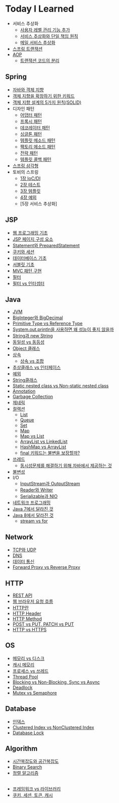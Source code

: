 # Today I Learned

* 서비스 추상화
  * [사용자 레벨 관리 기능 추가](https://github.com/dilmah0203/TIL/blob/main/Spring/%EC%82%AC%EC%9A%A9%EC%9E%90%20%EB%A0%88%EB%B2%A8%20%EA%B4%80%EB%A6%AC%20%EA%B8%B0%EB%8A%A5%20%EC%B6%94%EA%B0%80.md)
  * [서비스 추상화와 단일 책임 원칙](https://github.com/dilmah0203/TIL/blob/main/Spring/%EC%84%9C%EB%B9%84%EC%8A%A4%20%EC%B6%94%EC%83%81%ED%99%94%EC%99%80%20%EB%8B%A8%EC%9D%BC%20%EC%B1%85%EC%9E%84%20%EC%9B%90%EC%B9%99.md)
  * [메일 서비스 추상화](https://github.com/dilmah0203/TIL/blob/main/Spring/%EB%A9%94%EC%9D%BC%20%EC%84%9C%EB%B9%84%EC%8A%A4%20%EC%B6%94%EC%83%81%ED%99%94.md)
* [스프링 트랜잭션](https://github.com/dilmah0203/TIL/blob/main/Spring/Spring%20Transaction.md)
* [AOP](https://github.com/dilmah0203/TIL/blob/main/Spring/AOP%EB%9E%80%3F.md)
  * [트랜잭션 코드의 분리](https://github.com/dilmah0203/TIL/blob/main/Spring/%ED%8A%B8%EB%9E%9C%EC%9E%AD%EC%85%98%20%EC%BD%94%EB%93%9C%EC%9D%98%20%EB%B6%84%EB%A6%AC.md?plain=1)

## Spring
* [자바와 객체 지향](https://github.com/dilmah0203/TIL/blob/main/OOP/%EC%9E%90%EB%B0%94%EC%99%80%20%EA%B0%9D%EC%B2%B4%EC%A7%80%ED%96%A5.md)
* [객체 지향을 확장하기 위한 키워드](https://github.com/dilmah0203/TIL/blob/main/OOP/%EA%B0%9D%EC%B2%B4%20%EC%A7%80%ED%96%A5%EC%9D%84%20%ED%99%95%EC%9E%A5%ED%95%98%EA%B8%B0%20%EC%9C%84%ED%95%9C%20%ED%82%A4%EC%9B%8C%EB%93%9C.md)
* [객체 지향 설계의 5가지 원칙(SOLID)](https://github.com/dilmah0203/TIL/blob/main/OOP/%EA%B0%9D%EC%B2%B4%20%EC%A7%80%ED%96%A5%20%EC%84%A4%EA%B3%84%EC%9D%98%205%EA%B0%80%EC%A7%80%20%EC%9B%90%EC%B9%99(SOLID).md)
* 디자인 패턴
  * [어댑터 패턴](https://github.com/dilmah0203/TIL/blob/main/OOP/%EC%96%B4%EB%8C%91%ED%84%B0%20%ED%8C%A8%ED%84%B4.md)
  * [프록시 패턴](https://github.com/dilmah0203/TIL/blob/main/OOP/%ED%94%84%EB%A1%9D%EC%8B%9C%20%ED%8C%A8%ED%84%B4.md)
  * [데코레이터 패턴](https://github.com/dilmah0203/TIL/blob/main/OOP/%EB%8D%B0%EC%BD%94%EB%A0%88%EC%9D%B4%ED%84%B0%20%ED%8C%A8%ED%84%B4.md)
  * [싱글톤 패턴](https://github.com/dilmah0203/TIL/blob/main/OOP/%EC%8B%B1%EA%B8%80%ED%86%A4%20%ED%8C%A8%ED%84%B4.md)
  * [템플릿 메소드 패턴](https://github.com/dilmah0203/TIL/blob/main/OOP/%ED%85%9C%ED%94%8C%EB%A6%BF%20%EB%A9%94%EC%86%8C%EB%93%9C%20%ED%8C%A8%ED%84%B4.md)
  * [팩토리 메소드 패턴](https://github.com/dilmah0203/TIL/blob/main/OOP/%ED%8C%A9%ED%86%A0%EB%A6%AC%20%EB%A9%94%EC%86%8C%EB%93%9C%20%ED%8C%A8%ED%84%B4.md)
  * [전략 패턴](https://github.com/dilmah0203/TIL/blob/main/OOP/%EC%A0%84%EB%9E%B5%20%ED%8C%A8%ED%84%B4.md)
  * [템플릿 콜백 패턴](https://github.com/dilmah0203/TIL/blob/main/OOP/%ED%85%9C%ED%94%8C%EB%A6%BF%20%EC%BD%9C%EB%B0%B1%20%ED%8C%A8%ED%84%B4.md)
 * [스프링 삼각형](https://github.com/dilmah0203/TIL/blob/main/OOP/%EC%8A%A4%ED%94%84%EB%A7%81%20%EC%82%BC%EA%B0%81%ED%98%95.md)
 * 토비의 스프링
   * [1장 IoC/DI](https://github.com/dilmah0203/TIL/blob/main/Spring/DI%EC%99%80%20IoC.md)
   * [2장 테스트](https://github.com/dilmah0203/TIL/blob/main/Spring/%E1%84%90%E1%85%A6%E1%84%89%E1%85%B3%E1%84%90%E1%85%B3.md)
   * [3장 템플릿](https://github.com/dilmah0203/TIL/blob/main/Spring/%ED%85%9C%ED%94%8C%EB%A6%BF.md)
   * [4장 예외](https://github.com/dilmah0203/TIL/blob/main/Spring/%E1%84%8B%E1%85%A8%E1%84%8B%E1%85%AC.md)
   * [5장 서비스 추상화]


## JSP
* [웹 프로그래밍 기초](https://github.com/dilmah0203/TIL/blob/main/JSP/%EC%9B%B9%20%ED%94%84%EB%A1%9C%EA%B7%B8%EB%9E%98%EB%B0%8D%20%EA%B8%B0%EC%B4%88.md)
* [JSP 페이지 구성 요소](https://github.com/dilmah0203/TIL/blob/main/JSP/JSP%20%ED%8E%98%EC%9D%B4%EC%A7%80%20%EA%B5%AC%EC%84%B1%20%EC%9A%94%EC%86%8C.md)
* [Statement와 PreparedStatement](https://github.com/dilmah0203/TIL/blob/main/JSP/Statement%EC%99%80%20Prepared%20tatement.md)
* [쿠키와 세션](https://github.com/dilmah0203/TIL/blob/main/JSP/%EC%BF%A0%ED%82%A4%EC%99%80%20%EC%84%B8%EC%85%98.md)
* [데이터베이스 기초](https://github.com/dilmah0203/TIL/blob/main/JSP/%EB%8D%B0%EC%9D%B4%ED%84%B0%EB%B2%A0%EC%9D%B4%EC%8A%A4%20%EA%B8%B0%EC%B4%88.md)
* [서블릿 기초](https://github.com/dilmah0203/TIL/blob/main/JSP/%EC%84%9C%EB%B8%94%EB%A6%BF%EC%9D%B4%EB%9E%80.md)
* [MVC 패턴 구현](https://github.com/dilmah0203/TIL/blob/main/JSP/MVC%20%ED%8C%A8%ED%84%B4%20%EA%B5%AC%ED%98%84.md)
* [필터](https://github.com/dilmah0203/TIL/blob/main/JSP/%EC%84%9C%EB%B8%94%EB%A6%BF%20%ED%95%84%ED%84%B0.md)
* [필터 vs 인터셉터](https://github.com/dilmah0203/TIL/blob/main/JSP/%ED%95%84%ED%84%B0%20vs%20%EC%9D%B8%ED%84%B0%EC%85%89%ED%84%B0.md)


## Java
* [JVM](https://github.com/dilmah0203/TIL/blob/main/Java/JVM.md)
* [BigInteger와 BigDecimal](https://github.com/dilmah0203/TIL/blob/main/Java/BigInteger%EC%99%80%20BigDecimal.md)
* [Primitive Type vs Reference Type
](https://github.com/dilmah0203/TIL/blob/main/Java/Primitive%20Type%20vs%20Reference%20Type.md)
* [System.out.println을 사용하면 왜 성능이 좋지 않을까](https://github.com/dilmah0203/TIL/blob/main/Java/System.out.println%EC%9D%84%20%EC%82%AC%EC%9A%A9%ED%95%98%EB%A9%B4%20%EC%99%9C%20%EC%84%B1%EB%8A%A5%EC%9D%B4%20%EC%A2%8B%EC%A7%80%20%EC%95%8A%EC%9D%84%EA%B9%8C.md)
* [String과 new String](https://github.com/dilmah0203/TIL/blob/main/Java/String%EA%B3%BC%20new%20String.md)
* [동일성 vs 동등성](https://github.com/dilmah0203/TIL/blob/main/Java/%E1%84%83%E1%85%A9%E1%86%BC%E1%84%8B%E1%85%B5%E1%86%AF%E1%84%89%E1%85%A5%E1%86%BC(Identity)%20vs%20%E1%84%83%E1%85%A9%E1%86%BC%E1%84%83%E1%85%B3%E1%86%BC%E1%84%89%E1%85%A5%E1%86%BC(Equality).md)
* [Object 클래스](https://github.com/dilmah0203/TIL/blob/main/Java/Object%ED%81%B4%EB%9E%98%EC%8A%A4.md)
* [상속](https://github.com/dilmah0203/TIL/blob/main/Java/%EC%83%81%EC%86%8D.md)
  * [상속 vs 조합](https://github.com/dilmah0203/TIL/blob/main/Java/%EC%83%81%EC%86%8D%20vs%20%EC%A1%B0%ED%95%A9.md)
* [추상클래스 vs 인터페이스](https://github.com/dilmah0203/TIL/blob/main/Java/%E1%84%8E%E1%85%AE%E1%84%89%E1%85%A1%E1%86%BC%E1%84%8F%E1%85%B3%E1%86%AF%E1%84%85%E1%85%A2%E1%84%89%E1%85%B3%20vs%20%E1%84%8B%E1%85%B5%E1%86%AB%E1%84%90%E1%85%A5%E1%84%91%E1%85%A6%E1%84%8B%E1%85%B5%E1%84%89%E1%85%B3.md)
* [예외](https://github.com/dilmah0203/TIL/blob/main/Java/%E1%84%8B%E1%85%A8%E1%84%8B%E1%85%AC.md)
* [String클래스](https://github.com/dilmah0203/TIL/blob/main/Java/String%20%ED%81%B4%EB%9E%98%EC%8A%A4.md)
* [Static nested class vs Non-static nested class](https://github.com/dilmah0203/TIL/blob/main/Java/Static%20nested%20class%20vs%20Non-static%20nested%20class.md)
* [Annotation](https://github.com/dilmah0203/TIL/blob/main/Java/Annotations.md)
* [Garbage Collection](https://github.com/dilmah0203/TIL/blob/main/Java/Garbage%20Collection.md)
* [제네릭](https://github.com/dilmah0203/TIL/blob/main/Java/Generic.md)
* [컬렉션](https://github.com/dilmah0203/TIL/blob/main/Java/Collection.md)
  * [List](https://github.com/dilmah0203/TIL/blob/main/Java/List.md)
  * [Queue](https://github.com/dilmah0203/TIL/blob/main/Java/Queue.md)
  * [Set](https://github.com/dilmah0203/TIL/blob/main/Java/Set.md)
  * [Map](https://github.com/dilmah0203/TIL/blob/main/Java/Map.md)
  * [Map vs List](https://github.com/dilmah0203/TIL/blob/main/Java/Map%20vs%20List.md)
  * [ArrayList vs LinkedList](https://github.com/dilmah0203/TIL/blob/main/Java/ArrayList%20vs%20LinkedList.md)
  * [HashMap vs ArrayList](https://github.com/dilmah0203/TIL/blob/main/Java/HashMap%20vs%20ArrayList.md)
  * [final 키워드는 불변을 보장할까?](https://github.com/dilmah0203/TIL/blob/main/Java/final%20%ED%82%A4%EC%9B%8C%EB%93%9C%EB%8A%94%20%EB%B6%88%EB%B3%80%EC%9D%84%20%EB%B3%B4%EC%9E%A5%ED%95%A0%EA%B9%8C.md)
* [쓰레드](https://github.com/dilmah0203/TIL/blob/main/Java/%EC%93%B0%EB%A0%88%EB%93%9C.md)
  * [동시성문제를 해결하기 위해 자바에서 제공하는 것](https://github.com/dilmah0203/TIL/blob/main/Java/%EB%8F%99%EC%8B%9C%EC%84%B1%EB%AC%B8%EC%A0%9C%EB%A5%BC%20%ED%95%B4%EA%B2%B0%ED%95%98%EA%B8%B0%20%EC%9C%84%ED%95%B4%20%EC%9E%90%EB%B0%94%EC%97%90%EC%84%9C%20%EC%A0%9C%EA%B3%B5%ED%95%98%EB%8A%94%20%EA%B2%83.md)
* [불변성](https://github.com/dilmah0203/TIL/blob/main/Java/%E1%84%87%E1%85%AE%E1%86%AF%E1%84%87%E1%85%A7%E1%86%AB%E1%84%89%E1%85%A5%E1%86%BC.md)
* I/O
  * [InputStream과 OutputStream](https://github.com/dilmah0203/TIL/blob/main/Java/InputStream%EA%B3%BC%20OutputStream.md)
  * [Reader와 Writer](https://github.com/dilmah0203/TIL/blob/main/Java/Reader%EC%99%80%20Writer.md)
  * [Serializable과 NIO](https://github.com/dilmah0203/TIL/blob/main/Java/Serializable%EA%B3%BC%20NIO.md)
* [네트워크 프로그래밍](https://github.com/dilmah0203/TIL/blob/main/Java/%EB%84%A4%ED%8A%B8%EC%9B%8C%ED%81%AC%20%ED%94%84%EB%A1%9C%EA%B7%B8%EB%9E%98%EB%B0%8D.md)
* [Java 7에서 달라진 것](https://github.com/dilmah0203/TIL/blob/main/Java/Java%207%EC%97%90%EC%84%9C%20%EB%8B%AC%EB%9D%BC%EC%A7%84%20%EA%B2%83.md)
* [Java 8에서 달라진 것](https://github.com/dilmah0203/TIL/blob/main/Java/Java%208%EC%97%90%EC%84%9C%20%EB%8B%AC%EB%9D%BC%EC%A7%84%20%EA%B2%83.md)
  * [stream vs for](https://github.com/dilmah0203/TIL/blob/main/Java/stream%20vs%20for.md)


## Network
* [TCP와 UDP](https://github.com/dilmah0203/TIL/blob/main/Network/TCP%EC%99%80%20UDP.md)
* [DNS](https://github.com/dilmah0203/TIL/blob/main/Network/DNS.md)
* [데이터 통신](https://github.com/dilmah0203/TIL/blob/main/Network/%EB%8D%B0%EC%9D%B4%ED%84%B0%20%ED%86%B5%EC%8B%A0.md)
* [Forward Proxy vs Reverse Proxy](https://github.com/dilmah0203/TIL/blob/main/Network/Forward%20Proxy%20vs%20Reverse%20Proxy.md)

## HTTP
* [REST API](https://github.com/dilmah0203/TIL/blob/main/HTTP/REST%20API.md)
* [웹 브라우저 요청 흐름](https://github.com/dilmah0203/TIL/blob/main/HTTP/Web%20Browser.md)
* [HTTP란](https://github.com/dilmah0203/TIL/blob/main/HTTP/HTTP%EB%9E%80.md)
* [HTTP Header](https://github.com/dilmah0203/TIL/blob/main/HTTP/HTTP%20Header.md)
* [HTTP Method](https://github.com/dilmah0203/TIL/blob/main/HTTP/HTTP%20Method.md)
* [POST vs PUT, PATCH vs PUT](https://github.com/dilmah0203/TIL/blob/main/HTTP/POST%20vs%20PUT%2C%20PATCH%20vs%20PUT.md)
* [HTTP vs HTTPS](https://github.com/dilmah0203/TIL/blob/main/HTTP/HTTP%20vs%20HTTPS.md)

## OS
* [메모리 vs 디스크](https://github.com/dilmah0203/TIL/blob/main/OS/%EB%A9%94%EB%AA%A8%EB%A6%AC%20vs%20%EB%94%94%EC%8A%A4%ED%81%AC.md)
* [캐시 메모리](https://github.com/dilmah0203/TIL/blob/main/OS/Cache%20Memory.md)
* [프로세스 vs 쓰레드](https://github.com/dilmah0203/TIL/blob/main/OS/%ED%94%84%EB%A1%9C%EC%84%B8%EC%8A%A4%20vs%20%EC%93%B0%EB%A0%88%EB%93%9C.md)
* [Thread Pool](https://github.com/dilmah0203/TIL/blob/main/OS/Thread%20Pool.md)
* [Blocking vs Non-Blocking, Sync vs Async](https://github.com/dilmah0203/TIL/blob/main/OS/Blocking%20vs%20Non-Blocking%2C%20Sync%20vs%20Async.md)
* [Deadlock](https://github.com/dilmah0203/TIL/blob/main/OS/Deadlock.md)
* [Mutex vs Semaphore](https://github.com/dilmah0203/TIL/blob/main/OS/Mutex%20vs%20Semaphore.md)

## Database
* [인덱스](https://github.com/dilmah0203/TIL/blob/main/Database/%EC%9D%B8%EB%8D%B1%EC%8A%A4.md)
* [Clustered Index vs NonClustered Index](https://github.com/dilmah0203/TIL/blob/main/Database/Clustered%20Index%20vs%20NonClustered%20Index.md)
* [Database Lock](https://github.com/dilmah0203/TIL/blob/main/Database%20Lock.md)

## Algorithm
* [시간복잡도와 공간복잡도](https://github.com/dilmah0203/TIL/blob/main/Algorithm/%E1%84%89%E1%85%B5%E1%84%80%E1%85%A1%E1%86%AB%E1%84%87%E1%85%A9%E1%86%A8%E1%84%8C%E1%85%A1%E1%86%B8%E1%84%83%E1%85%A9%E1%84%8B%E1%85%AA%20%E1%84%80%E1%85%A9%E1%86%BC%E1%84%80%E1%85%A1%E1%86%AB%E1%84%87%E1%85%A9%E1%86%A8%E1%84%8C%E1%85%A1%E1%86%B8%E1%84%83%E1%85%A9.md)
* [Binary Search](https://github.com/dilmah0203/TIL/blob/main/Algorithm/Binary%20Search.md)
* [정렬 알고리즘](https://github.com/dilmah0203/TIL/blob/main/Algorithm/%EC%A0%95%EB%A0%AC%20%EC%95%8C%EA%B3%A0%EB%A6%AC%EC%A6%98.md)

## 
* [프레임워크 vs 라이브러리](https://github.com/dilmah0203/TIL/blob/main/%ED%94%84%EB%A0%88%EC%9E%84%EC%9B%8C%ED%81%AC%20vs%20%EB%9D%BC%EC%9D%B4%EB%B8%8C%EB%9F%AC%EB%A6%AC.md)
* [쿠키, 세션, 토큰, 캐시](https://github.com/dilmah0203/TIL/blob/main/%EC%BF%A0%ED%82%A4%20vs%20%EC%84%B8%EC%85%98%20vs%20%ED%86%A0%ED%81%B0%20vs%20%EC%BA%90%EC%8B%9C.md)


